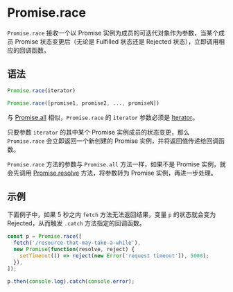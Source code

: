 # Promise.race

`Promise.race` 接收一个以 Promise 实例为成员的可迭代对象作为参数，当某个成员 Promise 状态变更后（无论是 Fulfilled 状态还是 Rejected 状态），立即调用相应的回调函数。

## 语法

```js
Promise.race(iterator)

Promise.race([promise1, promise2, ..., promiseN])
```

与 [Promise.all](all.md) 相似，`Promise.race` 的 `iterator` 参数必须是 [Iterator](../../iterator-objects/iterator.md)。

只要参数 `iterator` 的其中某个 Promise 实例成员的状态变更，那么 `Promise.race` 会立即返回一个新创建的 Promise 实例，并将返回值传递给回调函数。

`Promise.race` 方法的参数与 `Promise.all` 方法一样，如果不是 Promise 实例，就会先调用 [Promise.resolve](resolve.md) 方法，将参数转为 Promise 实例，再进一步处理。

## 示例

下面例子中，如果 5 秒之内 `fetch` 方法无法返回结果，变量 `p` 的状态就会变为 Rejected，从而触发 `.catch` 方法指定的回调函数。

```js
const p = Promise.race([
  fetch('/resource-that-may-take-a-while'),
  new Promise(function(resolve, reject) {
    setTimeout(() => reject(new Error('request timeout')), 5000);
  }),
]);

p.then(console.log).catch(console.error);
```

